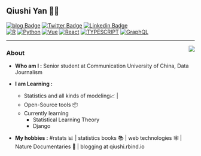 
## Qiushi Yan 👨‍💻
[![blog Badge](https://img.shields.io/badge/-Personal_Blog-9cf?style=flat-square&link=https://qiushi.rbind.io/)](https://qiushi.rbind.io/) 
[![Twitter Badge](https://img.shields.io/badge/-qiushizzzz-1ca0f1?style=flat-square&logo=twitter&logoColor=white&link=https://twitter.com/SulthanNK)](https://twitter.com/qiushizzzz) 
[![Linkedin Badge](https://img.shields.io/badge/-Qiushi_Yan-blue?style=flat-square&logo=Linkedin&logoColor=white&link=https://www.linkedin.com/in/qiushiyan/)](https://www.linkedin.com/in/qiushiyan/) 
<br>
[![R](https://img.shields.io/badge/-R-00599C?style=flat&logo=r&link=https://https://github.com/enixam)](https://github.com/enixam)
[![Python](https://img.shields.io/badge/-Python-gray?style=flat&logo=python&link=https://github.com/enixam)](https://github.com/enixam)
[![Vue](https://img.shields.io/badge/-Vue-42B983?style=flat&logo=git&link=https://github.com/enixam)](https://github.com/enixam)
[![React](https://img.shields.io/badge/-React-blue?style=flat&logo=react&link=https://github.com/enixam)](https://github.com/enixam)
[![TYPESCRIPT](https://img.shields.io/badge/-TypeScript-black?style=flat&logo=TYPESCRIPT&link=https://github.com/enixam)](https://github.com/enixam)
[![GraphQL](https://img.shields.io/badge/-GraphQL-purple?style=flat&logo=GRAPHQL&link=https://github.com/enixam)](https://github.com/enixam)


---------------------------------------------------------------------------------------------------------------------------------------------------------------------------------

<img align="right" src="https://github-readme-stats.vercel.app/api?username=enixam&show_icons=true&theme=blueberry" />

### About
- **Who am I :** Senior student at Communication University of China, Data Journalism
-  **I am Learning :**   
    - Statistics and all kinds of modeling:chart_with_upwards_trend: | 
    - Open-Source tools :package:  
    - Currently learning 
        - Statistical Learning Theory
        - Django

-  **My hobbies :** #rstats :bar_chart: |  statistics books :books: | web technologies :spider_web: | Nature Documentaries :palm_tree: | blogging at qiushi.rbind.io 








